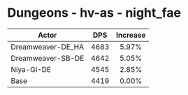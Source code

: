 # Dungeons - hv-as - night_fae
| Actor | DPS | Increase |
|---|:---:|:---:|
|Dreamweaver-DE_HA|4683|5.97%|
|Dreamweaver-SB-DE|4642|5.05%|
|Niya-GI-DE|4545|2.85%|
|Base|4419|0.00%|
